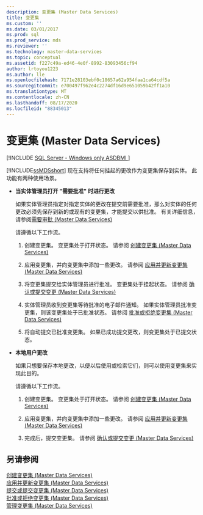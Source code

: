 ```yaml
---
description: 变更集 (Master Data Services)
title: 变更集
ms.custom: ''
ms.date: 03/01/2017
ms.prod: sql
ms.prod_service: mds
ms.reviewer: ''
ms.technology: master-data-services
ms.topic: conceptual
ms.assetid: f227c49a-ed46-4e0f-8992-83093456cf94
author: lrtoyou1223
ms.author: lle
ms.openlocfilehash: 7171e28103ebf0c18657a62a954faa1ca64cdf5a
ms.sourcegitcommit: e700497f962e4c2274df16d9e651059b42ff1a10
ms.translationtype: MT
ms.contentlocale: zh-CN
ms.lasthandoff: 08/17/2020
ms.locfileid: "88345013"
---
```

# <a name="changesets-master-data-services"></a>变更集 (Master Data Services)

[!INCLUDE [SQL Server - Windows only ASDBMI  ](../includes/applies-to-version/sql-windows-only-asdbmi.md)]

  [!INCLUDE[ssMDSshort](../includes/ssmdsshort-md.md)] 现在支持将任何挂起的更改作为变更集保存到实体。 此功能有两种使用场景。  
  
-   **当实体管理员打开 "需要批准" 时进行更改**  
  
     如果实体管理员指定对指定实体的更改在提交前需要批准，那么对实体的任何更改必须先保存到新的或现有的变更集，才能提交以供批准。  有关详细信息，请参阅[需要审批 (Master Data Services)](../master-data-services/approval-required-master-data-services.md)  
  
     请遵循以下工作流。  
  
    1.  创建变更集。 变更集处于打开状态。 请参阅 [创建变更集 (Master Data Services)](../master-data-services/create-a-changeset-master-data-services.md)  
  
    2.  应用变更集，并向变更集中添加一些更改。 请参阅 [应用并更新变更集&#40;Master Data Services&#41;](../master-data-services/apply-and-update-a-changeset-master-data-services.md)  
  
    3.  将变更集提交给实体管理员进行批准。 变更集处于挂起状态。 请参阅 [确认或提交变更 (Master Data Services)](../master-data-services/commit-or-submit-a-changeset-master-data-services.md)  
  
    4.  实体管理员收到变更集等待批准的电子邮件通知。 如果实体管理员批准变更集，则该变更集处于已批准状态。 请参阅 [批准或拒绝变更集 (Master Data Services)](../master-data-services/approve-or-reject-a-changeset-master-data-services.md)  
  
    5.  将自动提交已批准变更集。 如果已成功提交更改，则变更集处于已提交状态。  
  
-   **本地用户更改**  
  
     如果只想要保存本地更改，以便以后使用或检索它们，则可以使用变更集来实现此目的。  
  
     请遵循以下工作流。  
  
    1.  创建变更集。 变更集处于打开状态。 请参阅 [创建变更集 (Master Data Services)](../master-data-services/create-a-changeset-master-data-services.md)  
  
    2.  应用变更集，并向变更集中添加一些更改。 请参阅 [应用并更新变更集&#40;Master Data Services&#41;](../master-data-services/apply-and-update-a-changeset-master-data-services.md)  
  
    3.  完成后，提交变更集。 请参阅 [确认或提交变更 (Master Data Services)](../master-data-services/commit-or-submit-a-changeset-master-data-services.md)  
  
## <a name="see-also"></a>另请参阅  
 [创建变更集 &#40;Master Data Services&#41;](../master-data-services/create-a-changeset-master-data-services.md)   
 [应用并更新变更集 &#40;Master Data Services&#41;](../master-data-services/apply-and-update-a-changeset-master-data-services.md)   
 [提交或提交变更集 &#40;Master Data Services&#41;](../master-data-services/commit-or-submit-a-changeset-master-data-services.md)   
 [批准或拒绝变更集 &#40;Master Data Services&#41;](../master-data-services/approve-or-reject-a-changeset-master-data-services.md)   
 [管理变更集 &#40;Master Data Services&#41;](../master-data-services/manage-changesets-master-data-services.md)  
  
  

